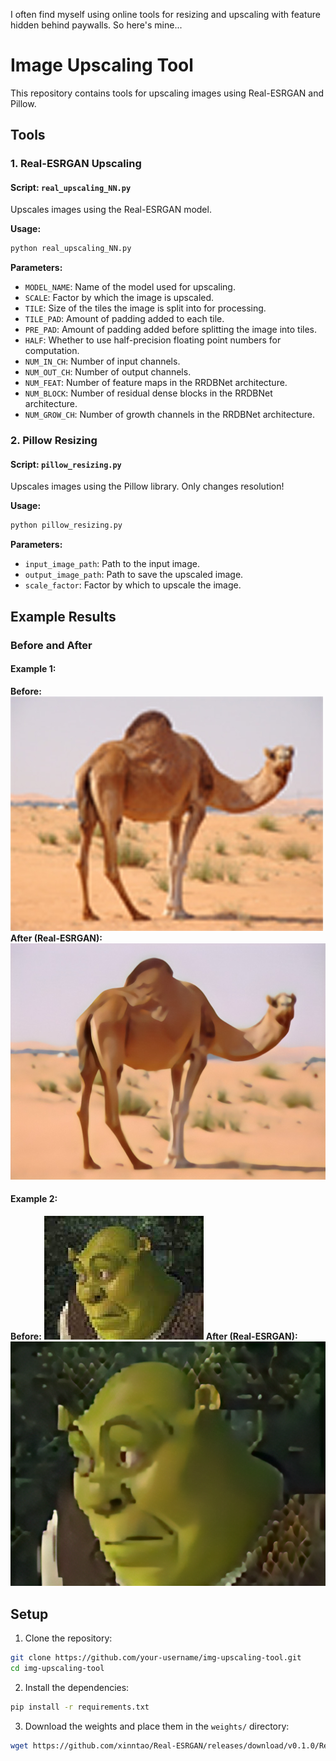 I often find myself using online tools for resizing and upscaling with feature hidden behind paywalls. So here's mine...

# Image Upscaling Tool

This repository contains tools for upscaling images using Real-ESRGAN and Pillow.

## Tools

### 1. Real-ESRGAN Upscaling

#### Script: `real_upscaling_NN.py`

Upscales images using the Real-ESRGAN model.

**Usage:**
```bash
python real_upscaling_NN.py
```

**Parameters:**
- `MODEL_NAME`: Name of the model used for upscaling.
- `SCALE`: Factor by which the image is upscaled.
- `TILE`: Size of the tiles the image is split into for processing.
- `TILE_PAD`: Amount of padding added to each tile.
- `PRE_PAD`: Amount of padding added before splitting the image into tiles.
- `HALF`: Whether to use half-precision floating point numbers for computation.
- `NUM_IN_CH`: Number of input channels.
- `NUM_OUT_CH`: Number of output channels.
- `NUM_FEAT`: Number of feature maps in the RRDBNet architecture.
- `NUM_BLOCK`: Number of residual dense blocks in the RRDBNet architecture.
- `NUM_GROW_CH`: Number of growth channels in the RRDBNet architecture.

### 2. Pillow Resizing

#### Script: `pillow_resizing.py`

Upscales images using the Pillow library. Only changes resolution!

**Usage:**
```bash
python pillow_resizing.py
```

**Parameters:**
- `input_image_path`: Path to the input image.
- `output_image_path`: Path to save the upscaled image.
- `scale_factor`: Factor by which to upscale the image.

## Example Results

### Before and After

#### Example 1:
**Before:** 
![low-res-72dpi](low-res-72dpi.jpg)
**After (Real-ESRGAN):** 
![image](low-res-72dpi_up.jpg)

#### Example 2:
**Before:** 
![shrek](shrek.png)
**After (Real-ESRGAN):** 
![shrek_up](shrek_up.png)

## Setup

1. Clone the repository:
```bash
git clone https://github.com/your-username/img-upscaling-tool.git
cd img-upscaling-tool
```

2. Install the dependencies:
```bash
pip install -r requirements.txt
```

3. Download the weights and place them in the `weights/` directory:
```bash
wget https://github.com/xinntao/Real-ESRGAN/releases/download/v0.1.0/RealESRGAN_x4plus.pth -P weights
```

